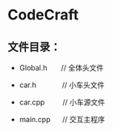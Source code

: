 # CodeCraft

## 文件目录：

- Global.h  &nbsp; &nbsp; &nbsp; // 全体头文件

- car.h &nbsp; &nbsp; &nbsp; &nbsp;  &nbsp; &nbsp;    // 小车头文件

- car.cpp   &nbsp; &nbsp; &nbsp; &nbsp; // 小车源文件

- main.cpp &nbsp; &nbsp;&nbsp;    // 交互主程序
